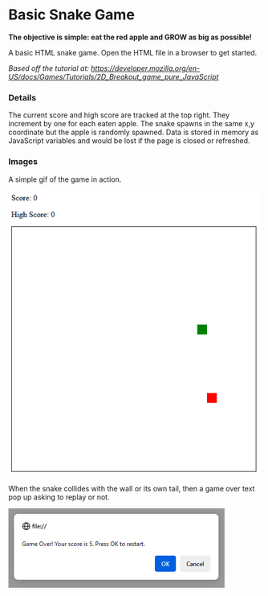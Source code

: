 # Basic Snake Game

**The objective is simple: eat the red apple and GROW as big as possible!**

A basic HTML snake game. Open the HTML file in a browser to get started.

*Based off the tutorial at: https://developer.mozilla.org/en-US/docs/Games/Tutorials/2D_Breakout_game_pure_JavaScript*

### Details
The current score and high score are tracked at the top right. They increment by one for each eaten apple. The snake spawns in the same x,y coordinate but the apple 
is randomly spawned. Data is stored in memory as JavaScript variables and would be lost if the page is closed or refreshed.

### Images

A simple gif of the game in action. 

![](images/sample-gameplay.gif)

When the snake collides with the wall or its own tail, then a game over text pop up asking to replay or not.

![](images/game-over-screen.png)
